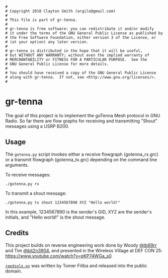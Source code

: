 ```
#
# Copyright 2018 Clayton Smith (argilo@gmail.com)
#
# This file is part of gr-tenna.
#
# gr-tenna is free software: you can redistribute it and/or modify
# it under the terms of the GNU General Public License as published by
# the Free Software Foundation, either version 3 of the License, or
# (at your option) any later version.
#
# gr-tenna is distributed in the hope that it will be useful,
# but WITHOUT ANY WARRANTY; without even the implied warranty of
# MERCHANTABILITY or FITNESS FOR A PARTICULAR PURPOSE.  See the
# GNU General Public License for more details.
#
# You should have received a copy of the GNU General Public License
# along with gr-tenna.  If not, see <http://www.gnu.org/licenses/>.
#
```

gr-tenna
========

The goal of this project is to implement the goTenna Mesh protocol in GNU Radio.
So far there are flow graphs for receiving and transmitting "Shout" messages
using a USRP B200.

## Usage

The `gotenna.py` script invokes either a receive flowgraph (gotenna_rx.grc) or
a transmit flowgraph (gotenna_tx.grc) depending on the command line arguments.

To receive messages:
```
./gotenna.py rx
```
To transmit a shout message:
```
./gotenna.py tx shout 1234567890 XYZ "Hello world!"
```
In this example, 1234567890 is the sender's GID, XYZ are the sender's initials,
and "Hello world!" is the shout message.

## Credits

This project builds on reverse engineering work done by Woody [@tb69rr](https://twitter.com/tb69rr)
and Tim [@bjt2n3904](https://twitter.com/bjt2n3904), and presented in the
Wireless Village at DEF CON 25: https://www.youtube.com/watch?v=pKP74WGa_s0

[`reedsolo.py`](https://github.com/tomerfiliba/reedsolomon) was written by Tomer
Filiba and released into the public domain.
